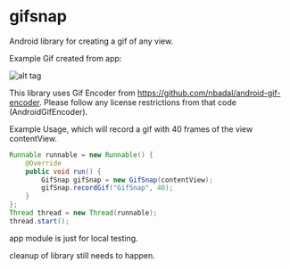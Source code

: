 # gifsnap
Android library for creating a gif of any view. 

Example Gif created from app: 

![alt tag](http://i.imgur.com/ZmudgdJ.gif)

This library uses Gif Encoder from https://github.com/nbadal/android-gif-encoder. Please follow any license restrictions from that code (AndroidGifEncoder). 

Example Usage, which will record a gif with 40 frames of the view contentView. 
```java
Runnable runnable = new Runnable() {
    @Override
    public void run() {
        GifSnap gifSnap = new GifSnap(contentView);
        gifSnap.recordGif("GifSnap", 40);
    }
};
Thread thread = new Thread(runnable);
thread.start();
```

app module is just for local testing. 

cleanup of library still needs to happen. 
